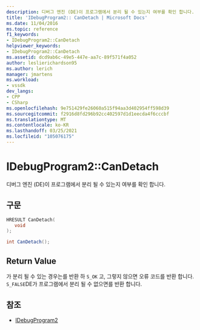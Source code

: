 ```yaml
---
description: 디버그 엔진 (DE)이 프로그램에서 분리 될 수 있는지 여부를 확인 합니다.
title: 'IDebugProgram2:: CanDetach | Microsoft Docs'
ms.date: 11/04/2016
ms.topic: reference
f1_keywords:
- IDebugProgram2::CanDetach
helpviewer_keywords:
- IDebugProgram2::CanDetach
ms.assetid: dcd9ab6c-49e5-447e-aa7c-89f571f4a052
author: leslierichardson95
ms.author: lerich
manager: jmartens
ms.workload:
- vssdk
dev_langs:
- CPP
- CSharp
ms.openlocfilehash: 9e751429fe26060a515f94aa3d402954ff598d39
ms.sourcegitcommit: f2916d8fd296b92cc402597d1d1eecda4f6cccbf
ms.translationtype: MT
ms.contentlocale: ko-KR
ms.lasthandoff: 03/25/2021
ms.locfileid: "105076175"
---
```

# <a name="idebugprogram2candetach"></a>IDebugProgram2::CanDetach
디버그 엔진 (DE)이 프로그램에서 분리 될 수 있는지 여부를 확인 합니다.

## <a name="syntax"></a>구문

```cpp
HRESULT CanDetach(
   void
);
```

```csharp
int CanDetach();
```

## <a name="return-value"></a>Return Value
 가 분리 될 수 있는 경우는를 반환 하 `S_OK` 고, 그렇지 않으면 오류 코드를 반환 합니다. `S_FALSE`DE가 프로그램에서 분리 될 수 없으면를 반환 합니다.

## <a name="see-also"></a>참조
- [IDebugProgram2](../../../extensibility/debugger/reference/idebugprogram2.md)
